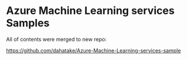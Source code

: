 # Azure Machine Learning services Samples

All of contents were merged to new repo: 

https://github.com/dahatake/Azure-Machine-Learning-services-sample